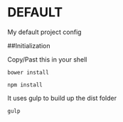 # DEFAULT
My default project config

##Initialization

Copy/Past this in your shell

	bower install

	npm install

It uses gulp to build up the dist folder

	gulp